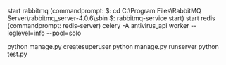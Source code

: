 start rabbitmq (commandprompt: $: cd C:\Program Files\RabbitMQ Server\rabbitmq_server-4.0.6\sbin   $: rabbitmq-service start)
start redis (commandprompt: redis-server)
celery -A antivirus_api worker --loglevel=info --pool=solo


python manage.py createsuperuser
python manage.py runserver
python test.py